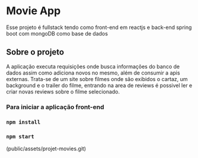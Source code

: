 # Movie App

Esse projeto é fullstack tendo como front-end em reactjs e back-end spring boot com mongoDB como base de dados

## Sobre o projeto

A aplicação executa requisições onde busca informações do banco de dados assim como adiciona novos no mesmo, além de consumir a apis externas. 
Trata-se de um site sobre filmes onde são exibidos o cartaz, um background e o trailer do filme, entrando na area de reviews é possivel ler e criar novas reviews sobre o filme selecionado.

### Para iniciar a aplicação front-end
### `npm install`
### `npm start`

(public/assets/projet-movies.git)
